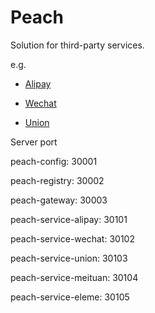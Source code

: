 # Peach
Solution for third-party services.

e.g.

- [Alipay](https://open.alipay.com/platform/home.htm)

- [Wechat](https://pay.weixin.qq.com/index.php)

- [Union](https://open.unionpay.com/ajweb/index)

Server port

peach-config: 30001

peach-registry: 30002

peach-gateway: 30003

peach-service-alipay: 30101

peach-service-wechat: 30102

peach-service-union: 30103

peach-service-meituan: 30104

peach-service-eleme: 30105